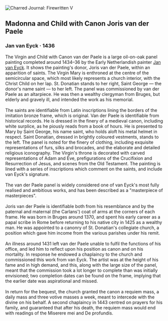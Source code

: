<div class="artwork-of-the-day">
  <div class="container">
    <div class="img-wrapper">
      <img
        src="https://uploads1.wikiart.org/images/jan-van-eyck/madonna-and-child-with-canon-joris-van-der-paele-1436.jpg!Large.jpg"
        alt="Charred Journal: Firewritten V" />
    </div>
    <div class="artwork-detail">
      <div class="artwork-origin"> 
        <h2 class="artwork-name">Madonna and Child with Canon Joris van der Paele</h2>
        <h3 class="artist">
          Jan van Eyck
                    ·  1436
        </h3>
      </div>
      <p class="description">
        <span class="artwork-description-text ng-binding" ng-bind-html="viewModel.ArtworkOfTheDay.Description | unsafe">The Virgin and Child with Canon van der Paele is a large oil-on-oak panel painting completed around 1434–36 by the Early Netherlandish painter <a target="_blank" href="/en/jan-van-eyck">Jan van Eyck</a>. It shows the painting's donor, Joris van der Paele, within an apparition of saints. The Virgin Mary is enthroned at the centre of the semicircular space, which most likely represents a church interior, with the Christ Child on her lap. St. Donatian stands to her right, Saint George — the donor's name saint — to her left. The panel was commissioned by van der Paele as an altarpiece. He was then a wealthy clergyman from Bruges, but elderly and gravely ill, and intended the work as his memorial.
<br>
<br>The saints are identifiable from Latin inscriptions lining the borders of the imitation bronze frame, which is original. Van der Paele is identifiable from historical records. He is dressed in the finery of a medieval canon, including white surplice, as he piously reads from a book of hours. He is presented to Mary by Saint George, his name saint, who holds aloft his metal helmet in respect. Saint Donatian, dressed in brightly coloured vestments, stands to the left. The panel is noted for the finery of clothing, including exquisite representations of furs, silks and brocades, and the elaborate and detailed religious iconography. The Virgin's throne is decorated with carved representations of Adam and Eve, prefigurations of the Crucifixion and Resurrection of Jesus, and scenes from the Old Testament. The painting is lined with a series of inscriptions which comment on the saints, and include van Eyck's signature.
<br>
<br>The van der Paele panel is widely considered one of van Eyck's most fully realised and ambitious works, and has been described as a "masterpiece of masterpieces".
<br>
<br>Joris van der Paele is identifiable both from his resemblance and by the paternal and maternal (the Carlans') coat of arms at the corners of each frame. He was born in Bruges around 1370, and spent his early career as a papal scribe in Rome before returning to his native city in 1425 as a wealthy man. He was appointed to a canonry of St. Donatian's collegiate church, a position which gave him income from the various parishes under his remit.
<br>
<br>An illness around 1431 left van der Paele unable to fulfil the functions of his office, and led him to reflect upon his position as canon and on his mortality. In response he endowed a chaplaincy to the church and commissioned this work from van Eyck. The artist was at the height of his fame and in high demand, and this, along with the large size of the panel, meant that the commission took a lot longer to complete than was initially envisioned; two completion dates can be found on the frame, implying that the earlier date was aspirational and missed.
<br>
<br>In return for the bequest, the church granted the canon a requiem mass, a daily mass and three votive masses a week, meant to intercede with the divine on his behalf. A second chaplaincy in 1443 centred on prayers for his family, and guaranteed that after his death, the requiem mass would end with readings of the Miserere mei and De profundis.</span>
                        <div class="text-shadow-container" ng-show="showShadow" style=""></div>
      </p>
    </div>
  </div>

</div>
